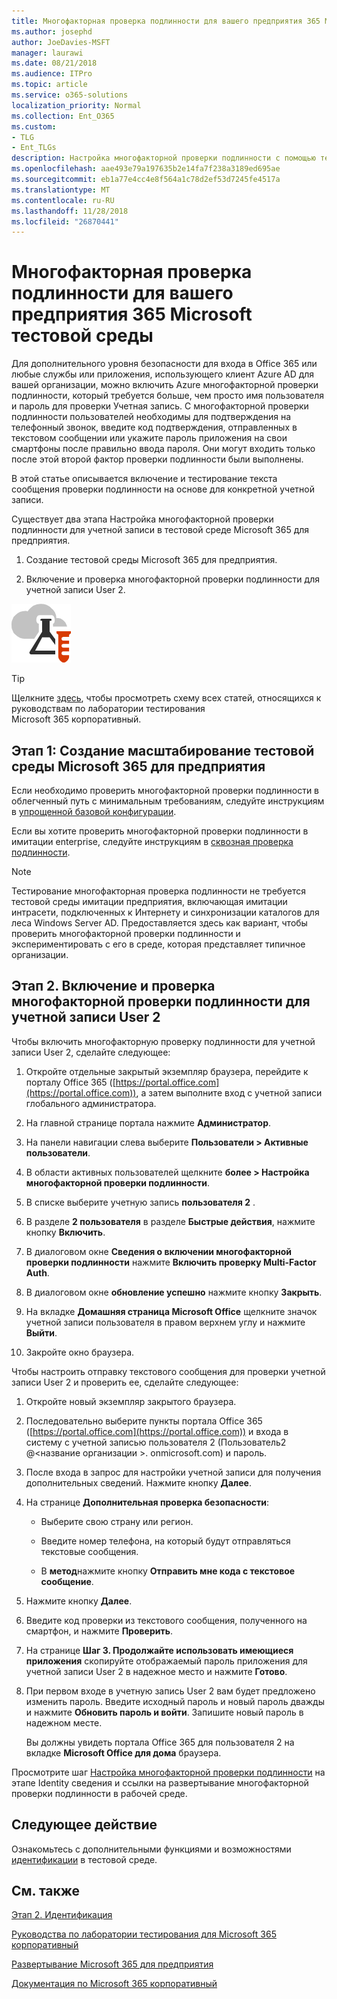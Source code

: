 ```yaml
---
title: Многофакторная проверка подлинности для вашего предприятия 365 Microsoft тестовой среды
ms.author: josephd
author: JoeDavies-MSFT
manager: laurawi
ms.date: 08/21/2018
ms.audience: ITPro
ms.topic: article
ms.service: o365-solutions
localization_priority: Normal
ms.collection: Ent_O365
ms.custom:
- TLG
- Ent_TLGs
description: Настройка многофакторной проверки подлинности с помощью текст сообщения, отправленные на смарт-телефон в тестовой среде Microsoft 365 Enterprise.
ms.openlocfilehash: aae493e79a197635b2e14fa7f238a3189ed695ae
ms.sourcegitcommit: eb1a77e4cc4e8f564a1c78d2ef53d7245fe4517a
ms.translationtype: MT
ms.contentlocale: ru-RU
ms.lasthandoff: 11/28/2018
ms.locfileid: "26870441"
---
```

# <a name="multi-factor-authentication-for-your-microsoft-365-enterprise-test-environment"></a>Многофакторная проверка подлинности для вашего предприятия 365 Microsoft тестовой среды

Для дополнительного уровня безопасности для входа в Office 365 или любые службы или приложения, использующего клиент Azure AD для вашей организации, можно включить Azure многофакторной проверки подлинности, который требуется больше, чем просто имя пользователя и пароль для проверки Учетная запись. С многофакторной проверки подлинности пользователей необходимы для подтверждения на телефонный звонок, введите код подтверждения, отправленных в текстовом сообщении или укажите пароль приложения на свои смартфоны после правильно ввода пароля. Они могут входить только после этой второй фактор проверки подлинности были выполнены. 
  
В этой статье описывается включение и тестирование текста сообщения проверки подлинности на основе для конкретной учетной записи.
  
Существует два этапа Настройка многофакторной проверки подлинности для учетной записи в тестовой среде Microsoft 365 для предприятия.
  
1. Создание тестовой среды Microsoft 365 для предприятия.
    
2. Включение и проверка многофакторной проверки подлинности для учетной записи User 2.

![Руководства по лаборатории тестирования для Microsoft Cloud](media/m365-enterprise-test-lab-guides/cloud-tlg-icon.png) 
    
> [!TIP]
> Щелкните [здесь](https://aka.ms/m365etlgstack), чтобы просмотреть схему всех статей, относящихся к руководствам по лаборатории тестирования Microsoft 365 корпоративный.
  
## <a name="phase-1-build-out-your-microsoft-365-enterprise-test-environment"></a>Этап 1: Создание масштабирование тестовой среды Microsoft 365 для предприятия

Если необходимо проверить многофакторной проверки подлинности в облегченный путь с минимальным требованиям, следуйте инструкциям в [упрощенной базовой конфигурации](lightweight-base-configuration-microsoft-365-enterprise.md).
  
Если вы хотите проверить многофакторной проверки подлинности в имитации enterprise, следуйте инструкциям в [сквозная проверка подлинности](pass-through-auth-m365-ent-test-environment.md).
  
> [!NOTE]
> Тестирование многофакторная проверка подлинности не требуется тестовой среды имитации предприятия, включающая имитации интрасети, подключенных к Интернету и синхронизации каталогов для леса Windows Server AD. Предоставляется здесь как вариант, чтобы проверить многофакторной проверки подлинности и экспериментировать с его в среде, которая представляет типичное организации. 
  
## <a name="phase-2-enable-and-test-multi-factor-authentication-for-the-user-2-account"></a>Этап 2. Включение и проверка многофакторной проверки подлинности для учетной записи User 2

Чтобы включить многофакторную проверку подлинности для учетной записи User 2, сделайте следующее:
  
1. Откройте отдельные закрытый экземпляр браузера, перейдите к порталу Office 365 ([https://portal.office.com](https://portal.office.com)), а затем выполните вход с учетной записи глобального администратора.
    
2. На главной странице портала нажмите **Администратор**.
    
3. На панели навигации слева выберите **Пользователи > Активные пользователи**.
    
4. В области активных пользователей щелкните **более > Настройка многофакторной проверки подлинности**.
    
5. В списке выберите учетную запись **пользователя 2** .
    
6. В разделе **2 пользователя** в разделе **Быстрые действия**, нажмите кнопку **Включить**.
    
7. В диалоговом окне **Сведения о включении многофакторной проверки подлинности** нажмите **Включить проверку Multi-Factor Auth**.
    
8. В диалоговом окне **обновление успешно** нажмите кнопку **Закрыть**.
    
9. На вкладке **Домашняя страница Microsoft Office** щелкните значок учетной записи пользователя в правом верхнем углу и нажмите **Выйти**.
    
10. Закройте окно браузера.
   
Чтобы настроить отправку текстового сообщения для проверки учетной записи User 2 и проверить ее, сделайте следующее:
  
1. Откройте новый экземпляр закрытого браузера.
    
2. Последовательно выберите пункты портала Office 365 ([https://portal.office.com](https://portal.office.com)) и входа в систему с учетной записью пользователя 2 (Пользователь2 @\<название организации >. onmicrosoft.com) и пароль.
    
3. После входа в запрос для настройки учетной записи для получения дополнительных сведений. Нажмите кнопку **Далее**.
    
4. На странице **Дополнительная проверка безопасности**: 
    
   - Выберите свою страну или регион.
    
   - Введите номер телефона, на который будут отправляться текстовые сообщения.
    
   - В **метод**нажмите кнопку **Отправить мне кода с текстовое сообщение**.
    
5. Нажмите кнопку **Далее**.
    
6. Введите код проверки из текстового сообщения, полученного на смартфон, и нажмите **Проверить**.
    
7. На странице **Шаг 3. Продолжайте использовать имеющиеся приложения** скопируйте отображаемый пароль приложения для учетной записи User 2 в надежное место и нажмите **Готово**.
    
8. При первом входе в учетную запись User 2 вам будет предложено изменить пароль. Введите исходный пароль и новый пароль дважды и нажмите **Обновить пароль и войти**. Запишите новый пароль в надежном месте.
    
    Вы должны увидеть портала Office 365 для пользователя 2 на вкладке **Microsoft Office для дома** браузера.


Просмотрите шаг [Настройка многофакторной проверки подлинности](identity-multi-factor-authentication.md) на этапе Identity сведения и ссылки на развертывание многофакторной проверки подлинности в рабочей среде.
    
## <a name="next-step"></a>Следующее действие

Ознакомьтесь с дополнительными функциями и возможностями [идентификации](m365-enterprise-test-lab-guides.md#identity) в тестовой среде.

## <a name="see-also"></a>См. также

[Этап 2. Идентификация](identity-infrastructure.md)

[Руководства по лаборатории тестирования для Microsoft 365 корпоративный](m365-enterprise-test-lab-guides.md)

[Развертывание Microsoft 365 для предприятия](deploy-microsoft-365-enterprise.md)

[Документация по Microsoft 365 корпоративный](https://docs.microsoft.com/microsoft-365-enterprise/)
